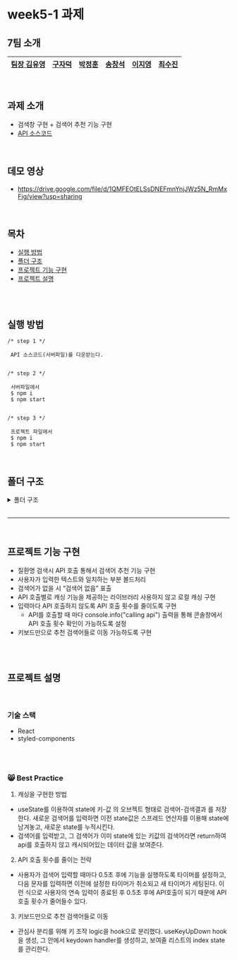 # week5-1 과제

## 7팀 소개

| [팀장 김유영](https://github.com/ezn6) | [구자덕](https://github.com/ted-jv) | [박정훈](https://github.com/Malza0408) | [송창석](https://github.com/SongChangseok) | [이지영](https://github.com/jiyounggo) | [최수진](https://github.com/ssujinc) |
| -------------------------------------- | ----------------------------------- | -------------------------------------- | ------------------------------------------ | -------------------------------------- | ------------------------------------ |

<br>

## 과제 소개

- 검색창 구현 + 검색어 추천 기능 구현
- [API 소스코드](https://github.com/walking-sunset/assignment-api)

<br>

## 데모 영상

- https://drive.google.com/file/d/1QMFEOtELSsDNEFmnYnjJWz5N_RmMxFig/view?usp=sharing

<br>

## 목차

- [실행 방법](#실행-방법)
- [폴더 구조](#폴더-구조)
- [프로젝트 기능 구현](#프로젝트-기능-구현)
- [프로젝트 설명](#프로젝트-설명)

<br>

<br>

## 실행 방법

```
/* step 1 */

 API 소스코드(서버파일)를 다운받는다.


/* step 2 */

 서버파일에서
 $ npm i
 $ npm start


/* step 3 */

 프로젝트 파일에서
 $ npm i
 $ npm start

```

<br>

## 폴더 구조

<details><summary>폴더 구조
</summary>

```
📦src
 ┣ 📂api
 ┃ ┗ 📜api.js
 ┣ 📂components
 ┃ ┣ 📜NoResult.jsx
 ┃ ┣ 📜Results.jsx
 ┃ ┣ 📜Results.style.js
 ┃ ┣ 📜Search.jsx
 ┃ ┗ 📜Search.style.js
 ┣ 📂hooks
 ┃ ┗ 📜useKeyUpDown.js
 ┣ 📂util
 ┃ ┣ 📜boldText.js
 ┃ ┗ 📜constant.js
 ┣ 📜App.css
 ┣ 📜App.js
 ┗ 📜index.js


```

</details>

<br>

---

<br>

## 프로젝트 기능 구현

- 질환명 검색시 API 호출 통해서 검색어 추천 기능 구현
- 사용자가 입력한 텍스트와 일치하는 부분 볼드처리
- 검색어가 없을 시 “검색어 없음” 표출
- API 호출별로 캐싱 기능을 제공하는 라이브러리 사용하지 않고 로컬 캐싱 구현
- 입력마다 API 호출하지 않도록 API 호출 횟수를 줄이도록 구현
  - API를 호출할 때 마다 console.info("calling api") 출력을 통해 콘솔창에서 API 호출 횟수 확인이 가능하도록 설정
- 키보드만으로 추천 검색어들로 이동 가능하도록 구현

<br>

<br>

## 프로젝트 설명

<br>

### 기술 스택

- React
- styled-components

<br>

<br>

### 😸 **Best Practice**

1. 캐싱을 구현한 방법

- useState를 이용하여 state에 키-값 의 오브젝트 형태로 검색어-검색결과 를 저장한다. 새로운 검색어를 입력하면 이전 state값은 스프레드 연산자를 이용해 state에 남겨놓고, 새로운 state를 누적시킨다.
- 검색어를 입력받고, 그 검색어가 이미 state에 있는 키값의 검색어라면 return하여 api를 호출하지 않고 캐시되어있는 데이터 값을 보여준다.

2. API 호출 횟수를 줄이는 전략

- 사용자가 검색어 입력할 때마다 0.5초 후에 기능을 실행하도록 타이머를 설정하고, 다음 문자를 입력하면 이전에 설정한 타이머가 취소되고 새 타이머가 세팅된다. 이런 식으로 사용자의 연속 입력이 종료된 후 0.5초 후에 API호출이 되기 때문에 API호출 횟수가 줄어들수 있다.

3. 키보드만으로 추천 검색어들로 이동

- 관심사 분리를 위해 키 조작 logic을 hook으로 분리했다. useKeyUpDown hook을 생성, 그 안에서 keydown handler를 생성하고, 보여줄 리스트의 index state를 관리한다.
